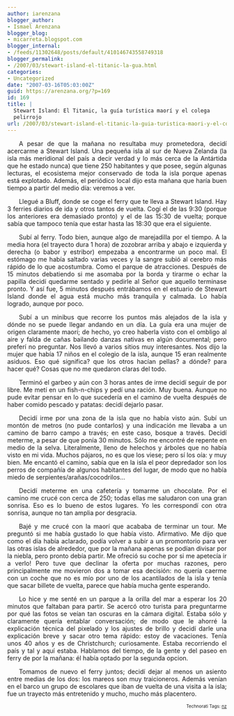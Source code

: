 ```yaml
---
author: iarenzana
blogger_author:
- Ismael Arenzana
blogger_blog:
- micarreta.blogspot.com
blogger_internal:
- /feeds/11302648/posts/default/410146743558749318
blogger_permalink:
- /2007/03/stewart-island-el-titanic-la-gua.html
categories:
- Uncategorized
date: "2007-03-16T05:03:00Z"
guid: https://arenzana.org/?p=169
id: 169
title: |
  Stewart Island: El Titanic, la guía turística maorí y el colega
  pelirrojo
url: /2007/03/stewart-island-el-titanic-la-guia-turistica-maori-y-el-colegapelirrojo/
---
```

<p style="text-align:justify;text-indent:20pt;">
  A pesar de que la mañana no resultaba muy prometedora, decidí acercarme a Stewart Island. Una pequeña isla al sur de Nueva Zelanda (la isla más meridional del país a decir verdad y lo más cerca de la Antártida que he estado nunca) que tiene 250 habitantes y que posee, según algunas lecturas, el ecosistema mejor conservado de toda la isla porque apenas está explotado. Además, el periódico local dijo esta mañana que haría buen tiempo a partir del medio día: veremos a ver.
</p>

<p style="text-align:justify;text-indent:20pt;">
  Llegué a Bluff, donde se coge el ferry que te lleva a Stewart Island. Hay 3 ferries diarios de ida y otros tantos de vuelta. Cogí el de las 9:30 (porque los anteriores era demasiado pronto) y el de las 15:30 de vuelta; porque sabía que tampoco tenía que estar hasta las 18:30 que era el siguiente.
</p>

<p style="text-align:justify;text-indent:20pt;">
  Subí al ferry. Todo bien, aunque algo de marejadilla por el tiempo. A la media hora (el trayecto dura 1 hora) de zozobrar arriba y abajo e izquierda y derecha (o babor y estribor) empezaba a encontrarme un poco mal. El estómago me había saltado varias veces y la sangre subió al cerebro más rápido de lo que acostumbra. Como el parque de atracciones. Después de 15 minutos debatiendo si me asomaba por la borda y tirarme o echar la papilla decidí quedarme sentado y pedirle al Señor que aquello terminase pronto. Y así fue, 5 minutos después entrábamos en el estuario de Stewart Island donde el agua está mucho más tranquila y calmada. Lo había logrado, aunque por poco.
</p>

<p style="text-align:justify;text-indent:20pt;">
  Subí a un minibus que recorre los puntos más alejados de la isla y dónde no se puede llegar andando en un día. La guía era una mujer de origen claramente maorí; de hecho, yo creo haberla visto con el ombligo al aire y falda de cañas bailando danzas nativas en algún documental; pero preferí no preguntar. Nos llevó a varios sitios muy interesantes. Nos dijo la mujer que había 17 niños en el colegio de la isla, aunque 15 eran realmente asiduos. Eso qué significa? que los otros hacían pellas? a dónde? para hacer qué? Cosas que no me quedaron claras del todo.
</p>

<p style="text-align:justify;text-indent:20pt;">
  Terminó el garbeo y aún con 3 horas antes de irme decidí seguir de por libre. Me metí en un fish-n-chips y pedí una ración. Muy buena. Aunque no pude evitar pensar en lo que sucedería en el camino de vuelta después de haber comido pescado y patatas: decidí dejarlo pasar.
</p>

<p style="text-align:justify;text-indent:20pt;">
  Decidí irme por una zona de la isla que no había visto aún. Subí un montón de metros (no pude contarlos) y una indicación me llevaba a un camino de barro campo a través; en este caso, bosque a través. Decidí meterme, a pesar de que ponía 30 minutos. Sólo me encontré de repente en medio de la selva. Literalmente, lleno de helechos y árboles que no había visto en mi vida. Muchos pájaros, no es que los viese; pero sí los oía: y muy bien. Me encantó el camino, sabía que en la isla el peor depredador son los perros de compañía de algunos habitantes del lugar, de modo que no había miedo de serpientes/arañas/cocodrilos&#8230;
</p>

<p style="text-align:justify;text-indent:20pt;">
  Decidí meterme en una cafetería y tomarme un chocolate. Por el camino me crucé con cerca de 250; todas ellas me saludaron con una gran sonrisa. Eso es lo bueno de estos lugares. Yo les correspondí con otra sonrisa, aunque no tan amplia por desgracia.
</p>

<p style="text-align:justify;text-indent:20pt;">
  Bajé y me crucé con la maorí que acababa de terminar un tour. Me preguntó si me había gustado lo que había visto. Afirmativo. Me dijo que como el día había aclarado, podía volver a subir a un promontorio para ver las otras islas de alrededor, que por la mañana apenas se podían divisar por la niebla, pero pronto debía partir. Me ofreció su coche por si me apetecía ir a verlo! Pero tuve que declinar la oferta por muchas razones, pero principalmente me movieron dos a tomar esa decisión: no quería caerme con un coche que no es mío por uno de los acantilados de la isla y tenía que sacar billete de vuelta, parece que había mucha gente esperando.
</p>

<p style="text-align:justify;text-indent:20pt;">
  Lo hice y me senté en un parque a la orilla del mar a esperar los 20 minutos que faltaban para partir. Se acercó otro turista para preguntarme por qué las fotos se veían tan oscuras en la cámara digital. Estaba sólo y claramente quería entablar conversación; de modo que le ahorré la explicación técnica del pixelado y los ajustes de brillo y decidí darle una explicación breve y sacar otro tema rápido: estoy de vacaciones. Tenía unos 40 años y es de Christchurch; curiosamente. Estaba recorriendo el país y tal y aquí estaba. Hablamos del tiempo, de la gente y del paseo en ferry de por la mañana: él había optado por la segunda opcion.
</p>

<p style="text-align:justify;text-indent:20pt;">
  Tomamos de nuevo el ferry juntos; decidí dejar al menos un asiento entre medias de los dos: los mareos son muy traicioneros. Además venían en el barco un grupo de escolares que iban de vuelta de una visita a la isla; fue un trayecto más entretenido y mucho, mucho más placentero.
</p>

<!-- technorati tags start -->

<p style="text-align:right;font-size:10px;">
  Technorati Tags: <a href="http://www.technorati.com/tag/nz" rel="tag">nz</a>
</p>

<!-- technorati tags end -->